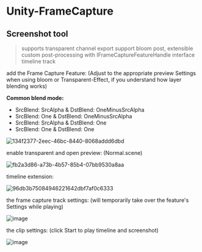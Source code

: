 # Unity-FrameCapture
## Screenshot tool
>supports transparent channel export
>support bloom post, extensible custom post-processing with IFrameCaptureFeatureHandle interface
>timeline track

add the Frame Capture Feature:
(Adjust to the appropriate preview Settings when using bloom or Transparent-Effect, if you understand how layer blending works)

__Common blend mode:__
* SrcBlend: SrcAlpha  &  DstBlend: OneMinusSrcAlpha
* SrcBlend: One  &  DstBlend: OneMinusSrcAlpha
* SrcBlend: SrcAlpha  &  DstBlend: One
* SrcBlend: One  &  DstBlend: One


![134f2377-2eec-46bc-8440-8068addd6dbd](https://github.com/Kisawa/Unity-FrameCapture/assets/71002504/bf77fcc9-1b60-40b3-8afa-35bc0b89c43e)

enable transparent and open preview: (Normal.scene)

![fb2a3d86-a73b-4b57-85b4-07bb9530a8aa](https://github.com/Kisawa/Unity-FrameCapture/assets/71002504/4c3d8a3a-7ca9-4bd4-8d89-06f31a5d106a)

timeline extension:

![96db3b75084946221642dbf7af0c6333](https://github.com/Kisawa/Unity-FrameCapture/assets/71002504/d4149b41-0a3c-4c61-a0f9-0cdde77ad50c)

the frame capture track settings: 
(will temporarily take over the feature's Settings while playing)

![image](https://github.com/Kisawa/Unity-FrameCapture/assets/71002504/40b7a18e-a063-4119-af44-01a4f6568108)

the clip settings:  (click Start to play timeline and screenshot)

![image](https://github.com/Kisawa/Unity-FrameCapture/assets/71002504/1e3662c9-977c-43ba-9257-08030c306fd2)
